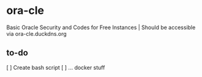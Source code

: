# ora-cle
Basic Oracle Security and Codes for Free Instances | Should be accessible via ora-cle.duckdns.org

## to-do

 [ ] Create bash script
 [ ] ... docker stuff
 
